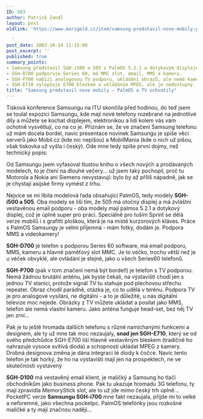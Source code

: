 ```yaml
---
ID: 583
author: Patrick Zandl
layout: post
oldlink: 'https://www.marigold.cz/item/samsung-predstavil-nove-mobily-palmos-a-tv-uchvatily

  '
post_date: 2003-10-14 11:15:00
post_excerpt: ''
published: true
summary_points:
- Samsung představil SGH-i500 a 505 s PalmOS 5.2.1 a dotykovým displejem.
- SGH-D700 podporuje Series 60, má MMC slot, email, MMS a kameru.
- SGH-P700 nabízí analogovou TV podporu, ukládání obrazů, ale nemá kameru.
- SGH-E710 vylepšuje E700 bleskem a ukládáním MPEG, ale je nedostupný.
title: "Samsung predstavil nove mobily – PalmOS a TV uchvatily"
---
```


Tisková konference Samsungu na ITU skončila před hodinou, do teď jsem se toulal expozici Samsungu, kde mají nové telefony rozebrané na jednotlivé díly a můžete se kochat displejem, elektronikou a lidí kolem vás vám ochotně vysvětlují, co na co je. Přiznám se, že ve značení Samsung telefonu už mám docela bordel, navíc presentace novinek Samsungu je spíše věci serverů jako Mobil.cz (kde nic nepíšou) a MobilMania (kde o nich už píšou, však tiskovka už vyšla i český). Ode mne tedy spíše první dojmy, než technický popis: 
<p>

<p>
Od Samsungu jsem vyfasoval tlustou knihu o všech nových a prodávaných modelech, to je čtení na dlouhé večery... už jsem taky pochopil, proč tu Motorola a Nokia ani Siemens nevystavují: bylo by až příliš nápadně, jak se je chystají asijské firmy vymést z trhu. 
<p>

<p>
Nejvíce se mi líbila modelová řada obsahující PalmOS, tedy modely <STRONG>SGH-i500 a 505</STRONG>. Oba modely se liší tím, že 505 má otočný displej a má zvláštní vestavěnou email podporu - oba modely mají palmos 5.2.1 a dotykový displej, což je úplně super pro práci. Speciálně pro tuším&#160;Sprint se dělá verze mobilů i s grafitti ploškou, která je na místě kurzorových kláves. Práce s PalmOS Samsungy je velmi příjemná - mám fotky, dodám je. Podpora MMS a videokamery! 
<p>

<p>
<STRONG>SGH-D700</STRONG> je telefon s podporou Series 60 software, má email podporu, MMS, kameru a hlavně paměťový slot MMC. Je to véčko, trochu větší než je u véček obvyklé, ale ovládání je stejné, jako u všech Series60 telefonů. 
<p>

<p>
<STRONG>SGH-P700</STRONG> (pak v tom značení nemá být bordel!) je telefon s TV podporou. Nemá žádnou brutální anténu, jak byste čekali, na výstavišti chodí jen s jednou TV stanici, protože signál TV tu stahuje pod plechovou střechu repeater. Obraz chodil parádně, otázka je, co to udělá v terénu. Podpora TV je pro analogové vysílání, ne digitální - a to je důležité, u nás digitální televize moc nejede. Obrázky z TV můžete ukládat a posílat jako MMS, telefon ale nemá vlastní kameru. Jako anténa funguje head-set, bez něj TV jen zrní... 
<p>

<p>
Pak je tu ještě hromada dalších telefonu s různé namíchanými funkcemi a designem, ale ty už mne tak moc nezaujaly, <STRONG>snad jen SGH-E710</STRONG>, který se od svého předchůdce SGH-E700 liší hlavně vestavěným bleskem (tradičně ho nahrazuje vysoce svítivá dioda) a schopnosti ukládat MPEG z kamery. Drobná designova změna je dána integraci té diody k čočce. Navíc tento telefon je tak horký, že ho na výstavišti mají jen na prospektech, ne ve skutečnosti vystavený 
<p>

<p>
<STRONG>SGH-D100</STRONG> má vestavěný email klient, je maličký a Samsung ho tlačí obchodníkům jako business phone. Pak tu ukazuje hromadu 3G telefonu, ty mají zpravidla MemoryStick slot, ale to už jde mimo český trh úplně... PocketPC verze <STRONG>Samsungu SGH-i700</STRONG> mne fakt nezaujala, přijde mi to velké a neforemné, jako všechna pocketpc. PalmOS telefónky jsou rozkošné maličké a ty mají značnou naději... </p>